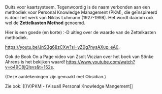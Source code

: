 Duits voor kaartsysteem. Tegenwoordig is de naam verbonden aan een methodiek voor Personal Knowledge Management (PKM), die geïnspireerd is door het werk van Niklas Luhmann (1927-1998). Het wordt daarom ook wel de **Zettelkasten Method** genoemd. 

Hier is een goede (en korte) :-D uitleg over de waarde van de Zettelkasten methodiek.

https://youtu.be/JnS3g68zCXw?si=yZ0g7nysAXup_eA0.

Ook de Book On a Page video van Zsolt Viczian over het boek van Sönke Ahrens is het bekijken waard!  https://www.youtube.com/watch?v=o49C8jQIsvs&t=152s.

(Deze aantekeningen zijn gemaakt met Obsidian.)

Zie ook: [[(V)PKM -  (Visual) Personal Knowledge Mangement]]
